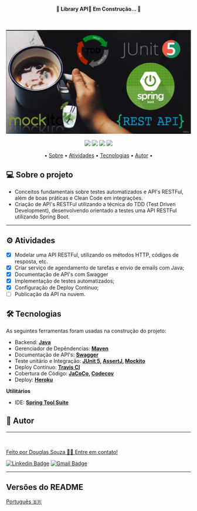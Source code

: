   <h4 align="center"> 
    🚧  Library API🚀 Em Construção... 🚧
  </h4>
  <br>

  <p align="center">
    <img src="src/main/resources/img/banner.png">
  </p>
  
  <p align="center">
    <img src="https://app.travis-ci.com/Dagurasu56/library-api.svg?branch=main">
    <img src="https://img.shields.io/badge/Java-OpenJDK11-purple">
    <img src="https://img.shields.io/badge/Spring Tool Suite-V4.13.0-green">
    <img src="https://img.shields.io/badge/Maven-V3.6.3-blue">
  </p>

  <p align="center">
    • <a href="#-sobre-o-projeto">Sobre</a> •
     <a href="#-atividades">Atividades</a> •
     <a href="#-tecnologias">Tecnologias</a> • 
     <a href="#-autor">Autor</a> • 
  </p>

## 💻 Sobre o projeto

  - Conceitos fundamentais sobre testes automatizados e API's RESTFul, além de boas práticas e Clean Code em integrações.
  - Criação de API's RESTFul utilizando a técnica do TDD (Test Driven Development), desenvolvendo orientado a testes uma API RESTFul utilizando Spring Boot.

---

## ⚙️ Atividades
  
- [x] Modelar uma API RESTFul, utilizando os métodos HTTP, códigos de resposta, etc.
- [x] Criar serviço de agendamento de tarefas e envio de emails com Java;
- [x] Documentação de API's com Swagger
- [x] Implementação de testes automatizados;
- [x] Configuração de Deploy Contínuo;
- [ ] Publicação da API na nuvem.

## 🛠 Tecnologias

As seguintes ferramentas foram usadas na construção do projeto:

- Backend: **[Java](https://openjdk.java.net/install/)**
- Gerenciador de Depêndencias: **[Maven](https://maven.apache.org/download.cgi)**
- Documentação de API's: **[Swagger](https://swagger.io/)**
- Teste unitário e Integração: **[JUnit 5](https://junit.org/junit5/docs/current/user-guide/), [AssertJ](https://joel-costigliola.github.io/assertj/), [Mockito](https://site.mockito.org/)**
- Deploy Contínuo: **[Travis CI](https://travis-ci.org/)**
- Cobertura de Código: **[JaCoCo](https://www.eclemma.org/jacoco/trunk/doc/maven.html), [Codecov](http://about.codecov.io/)**
- Deploy: **[Heroku](https://www.heroku.com/)**

**Utilitários**

-   IDE:  **[Spring Tool Suite](https://spring.io/tools)**

## 🦸 Autor
---

<a href="#">
 <img style="border-radius: 50%;" src="https://avatars.githubusercontent.com/u/50157211?s=120&v=4" width="100px;" alt=""/>
 <br />

Feito por Douglas Souza 👋🏽 Entre em contato!

[![Linkedin Badge](https://img.shields.io/badge/-Douglas-blue?style=flat-square&logo=Linkedin&logoColor=white&link=https://www.linkedin.com/in/dagurasujava/)](https://www.linkedin.com/in/dagurasujava/) 
[![Gmail Badge](https://img.shields.io/badge/-contini.ds@gmail.com-c14438?style=flat-square&logo=Gmail&logoColor=white&link=mailto:contini.ds@gmail.com)](mailto:contini.ds@gmail.com)
 
---

##  Versões do README

[Português 🇧🇷](./README.md) 
